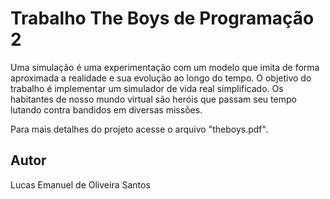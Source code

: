 # Trabalho The Boys de Programação 2
Uma simulação é uma experimentação com um modelo que imita de forma aproximada a realidade e sua evolução ao longo do tempo. O objetivo do trabalho é implementar um simulador de vida real simplificado. Os habitantes de nosso mundo virtual são heróis que passam seu tempo lutando contra bandidos em diversas missões.

Para mais detalhes do projeto acesse o arquivo "theboys.pdf".

## Autor
Lucas Emanuel de Oliveira Santos

